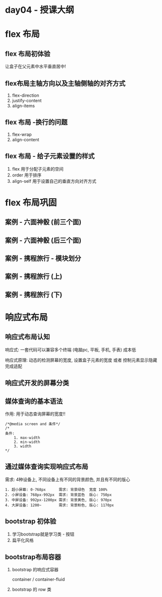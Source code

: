 # day04 - 授课大纲

# flex 布局

## flex 布局初体验

让盒子在父元素中水平垂直居中!







## flex布局主轴方向以及主轴侧轴的对齐方式

1. flex-direction
2. justify-content
3. align-items





## flex 布局 -换行的问题

1. flex-wrap
2. align-content





## flex 布局 - 给子元素设置的样式

1. flex   用于分配子元素的空间
2. order    用于排序
3. align-self    用于设置自己的垂直方向对齐方式





# flex 布局巩固

## 案例 - 六面神骰 (前三个面)







## 案例 - 六面神骰 (后三个面)







## 案例 - 携程旅行 - 模块划分







## 案例 - 携程旅行 (上)







## 案例 - 携程旅行 (下)









# 响应式布局

## 响应式布局认知

响应式:  一套代码可以兼容多个终端 (电脑pc,  平板, 手机, 手表)     成本低

响应式原理:  动态的检测屏幕的宽度, 设置盒子元素的宽度 或者 控制元素显示隐藏 完成适配







## 响应式开发的屏幕分类









## 媒体查询的基本语法

作用: 用于动态查询屏幕的宽度!!

```
/*@media screen and 条件*/
/*
条件:
	1. max-width
	2. min-width
	3. width
*/
```









## 通过媒体查询实现响应式布局

需求: 4种设备上, 不同设备上有不同的背景颜色,  并且有不同的版心

```
1. 超小屏幕: 0-768px      需求: 背景绿色  宽度 100%
2. 小屏设备: 768px-992px  需求: 背景蓝色  版心: 750px
3. 中屏设备: 992px-1200px 需求: 背景黄色, 版心: 970px
4. 大屏设备: 1200~        需求: 背景粉色, 版心: 1170px
```





## bootstrap 初体验

1. 学习bootstrap就是学习类 - 按钮
2. 扁平化风格







## bootstrap布局容器

1. bootstrap 的响应式容器

   container / container-fluid

2. bootstrap 的 row 类



